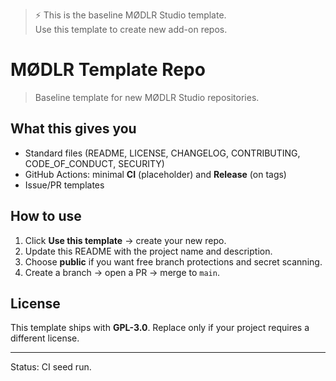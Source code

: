 > ⚡ This is the baseline MØDLR Studio template.  
> Use this template to create new add-on repos.

# MØDLR Template Repo

> Baseline template for new MØDLR Studio repositories.

## What this gives you
- Standard files (README, LICENSE, CHANGELOG, CONTRIBUTING, CODE_OF_CONDUCT, SECURITY)
- GitHub Actions: minimal **CI** (placeholder) and **Release** (on tags)
- Issue/PR templates

## How to use
1. Click **Use this template** → create your new repo.
2. Update this README with the project name and description.
3. Choose **public** if you want free branch protections and secret scanning.
4. Create a branch → open a PR → merge to `main`.

## License
This template ships with **GPL-3.0**. Replace only if your project requires a different license.

---

Status: CI seed run.
